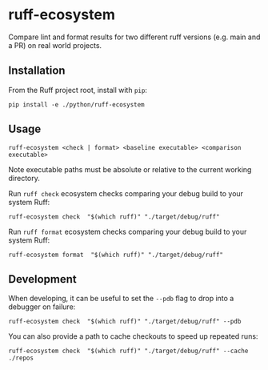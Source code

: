 # ruff-ecosystem

Compare lint and format results for two different ruff versions (e.g. main and a PR) on real world projects.

## Installation

From the Ruff project root, install with `pip`:

```shell
pip install -e ./python/ruff-ecosystem
```

## Usage

```shell
ruff-ecosystem <check | format> <baseline executable> <comparison executable>
```

Note executable paths must be absolute or relative to the current working directory.

Run `ruff check` ecosystem checks comparing your debug build to your system Ruff:

```shell
ruff-ecosystem check  "$(which ruff)" "./target/debug/ruff"
```

Run `ruff format` ecosystem checks comparing your debug build to your system Ruff:

```shell
ruff-ecosystem format  "$(which ruff)" "./target/debug/ruff"
```

## Development

When developing, it can be useful to set the `--pdb` flag to drop into a debugger on failure:

```shell
ruff-ecosystem check  "$(which ruff)" "./target/debug/ruff" --pdb
```

You can also provide a path to cache checkouts to speed up repeated runs:

```shell
ruff-ecosystem check  "$(which ruff)" "./target/debug/ruff" --cache ./repos
```
